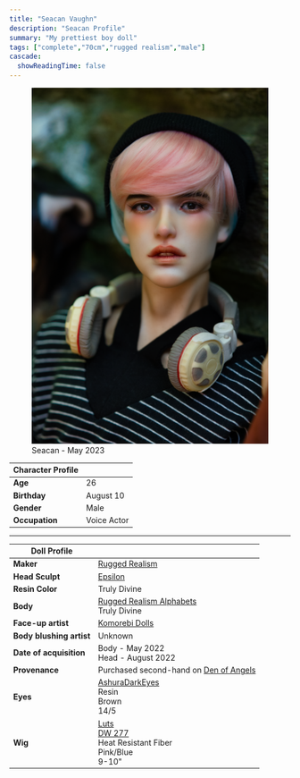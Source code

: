 ```yaml
---
title: "Seacan Vaughn"
description: "Seacan Profile"
summary: "My prettiest boy doll"
tags: ["complete","70cm","rugged realism","male"]
cascade:
  showReadingTime: false
---
```

<figure><img src="seacan_ruins.png" class="doll-profile-img" alt="A male doll with pink and blue hair wearing a black beanie and navy shirt with thin white stripes with overear headphones around his neck." width="500"><figcaption>Seacan - May 2023</figcaption></figure> 

| Character Profile | |
| ----- | ---|
| **Age** | 26 |
| **Birthday** | August 10 |
| **Gender** | Male |
| **Occupation** | Voice Actor |

---

| Doll Profile | |
| ----- | ---|
| **Maker** | [Rugged Realism](https://ruggedrealism.wordpress.com/) |
| **Head Sculpt** | [Epsilon](https://ruggedrealism.wordpress.com/2019/05/21/epsilon/) |
| **Resin Color** | Truly Divine |
| **Body** | [Rugged Realism Alphabets](https://ruggedrealism.wordpress.com/2019/05/22/about-the-alphabet-series/) <br> Truly Divine |
| **Face-up artist** | [Komorebi Dolls](https://komorebidolls.com/) |
| **Body blushing artist** | Unknown |
| **Date of acquisition** | Body - May 2022 <br> Head - August 2022 |
| **Provenance** | Purchased second-hand on [Den of Angels](https://denofangels.com/) |
| **Eyes** | [AshuraDarkEyes](https://www.etsy.com/shop/ashuradarkeyes) <br> Resin <br> Brown <br> 14/5 |
| **Wig** | [Luts](https://eluts.com/) <br> [DW 277](https://eluts.com/product/dw-227-pinkblue/187/?cate_no=166&display_group=1) <br> Heat Resistant Fiber <br> Pink/Blue <br> 9-10" |